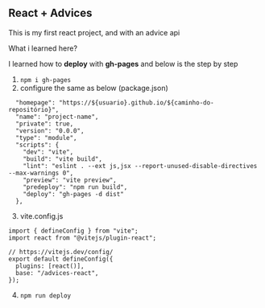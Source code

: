 ## React + Advices

This is my first react project, and with an advice api

What i learned here?

I learned how to **deploy** with **gh-pages** and below is the step by step

1. `npm i gh-pages`
2. configure the same as below (package.json)
```
  "homepage": "https://${usuario}.github.io/${caminho-do-repositório}",
  "name": "project-name",
  "private": true,
  "version": "0.0.0",
  "type": "module",
  "scripts": {
    "dev": "vite",
    "build": "vite build",
    "lint": "eslint . --ext js,jsx --report-unused-disable-directives --max-warnings 0",
    "preview": "vite preview",
    "predeploy": "npm run build",
    "deploy": "gh-pages -d dist"
  },
```
3. vite.config.js
```
import { defineConfig } from "vite";
import react from "@vitejs/plugin-react";

// https://vitejs.dev/config/
export default defineConfig({
  plugins: [react()],
  base: "/advices-react",
});

```
4. `npm run deploy`